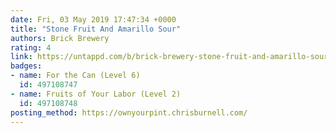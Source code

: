 ```yaml
---
date: Fri, 03 May 2019 17:47:34 +0000
title: "Stone Fruit And Amarillo Sour"
authors: Brick Brewery
rating: 4
link: https://untappd.com/b/brick-brewery-stone-fruit-and-amarillo-sour/3185116
badges:
- name: For the Can (Level 6)
  id: 497108747
- name: Fruits of Your Labor (Level 2)
  id: 497108748
posting_method: https://ownyourpint.chrisburnell.com/
---
```

